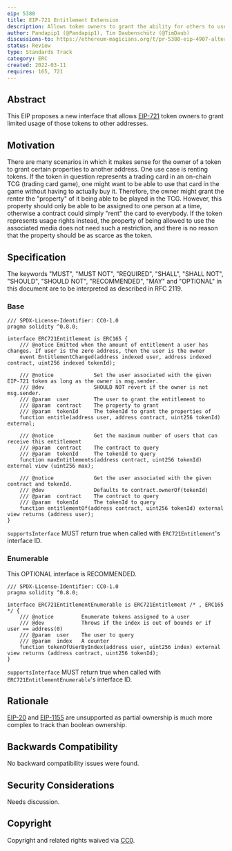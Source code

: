 ```yaml
---
eip: 5380
title: EIP-721 Entitlement Extension
description: Allows token owners to grant the ability for others to use specific properties of those tokens
author: Pandapip1 (@Pandapip1), Tim Daubenschütz (@TimDaub)
discussions-to: https://ethereum-magicians.org/t/pr-5380-eip-4907-alternative-design/10190
status: Review
type: Standards Track
category: ERC
created: 2022-03-11
requires: 165, 721
---
```


## Abstract

This EIP proposes a new interface that allows [EIP-721](./eip-721.md) token owners to grant limited usage of those tokens to other addresses.

## Motivation

There are many scenarios in which it makes sense for the owner of a token to grant certain properties to another address. One use case is renting tokens. If the token in question represents a trading card in an on-chain TCG (trading card game), one might want to be able to use that card in the game without having to actually buy it. Therefore, the owner might grant the renter the "property" of it being able to be played in the TCG. However, this property should only be able to be assigned to one person at a time, otherwise a contract could simply "rent" the card to everybody. If the token represents usage rights instead, the property of being allowed to use the associated media does not need such a restriction, and there is no reason that the property should be as scarce as the token. 

## Specification

The keywords "MUST", "MUST NOT", "REQUIRED", "SHALL", "SHALL NOT", "SHOULD", "SHOULD NOT", "RECOMMENDED", "MAY" and "OPTIONAL" in this document are to be interpreted as described in RFC 2119.

### Base

```solidity
/// SPDX-License-Identifier: CC0-1.0
pragma solidity ^0.8.0;

interface ERC721Entitlement is ERC165 {
    /// @notice Emitted when the amount of entitlement a user has changes. If user is the zero address, then the user is the owner
    event EntitlementChanged(address indexed user, address indexed contract, uint256 indexed tokenId);

    /// @notice             Set the user associated with the given EIP-721 token as long as the owner is msg.sender.
    /// @dev                SHOULD NOT revert if the owner is not msg.sender.
    /// @param  user        The user to grant the entitlement to
    /// @param  contract    The property to grant
    /// @param  tokenId     The tokenId to grant the properties of
    function entitle(address user, address contract, uint256 tokenId) external;

    /// @notice             Get the maximum number of users that can receive this entitlement
    /// @param  contract    The contract to query
    /// @param  tokenId     The tokenId to query
    function maxEntitlements(address contract, uint256 tokenId) external view (uint256 max);

    /// @notice             Get the user associated with the given contract and tokenId.
    /// @dev                Defaults to contract.ownerOf(tokenId)
    /// @param  contract    The contract to query
    /// @param  tokenId     The tokenId to query
    function entitlementOf(address contract, uint256 tokenId) external view returns (address user);
}
```

`supportsInterface` MUST return true when called with `ERC721Entitlement`'s interface ID.

### Enumerable

This OPTIONAL interface is RECOMMENDED.

```solidity
/// SPDX-License-Identifier: CC0-1.0
pragma solidity ^0.8.0;

interface ERC721EntitlementEnumerable is ERC721Entitlement /* , ERC165 */ {
    /// @notice         Enumerate tokens assigned to a user
    /// @dev            Throws if the index is out of bounds or if user == address(0)
    /// @param  user    The user to query
    /// @param  index   A counter
    function tokenOfUserByIndex(address user, uint256 index) external view returns (address contract, uint256 tokenId);
}
```

`supportsInterface` MUST return true when called with `ERC721EntitlementEnumerable`'s interface ID.

## Rationale

[EIP-20](./eip-20.md) and [EIP-1155](./eip-1155.md) are unsupported as partial ownership is much more complex to track than boolean ownership.

## Backwards Compatibility

No backward compatibility issues were found.

## Security Considerations

Needs discussion.

## Copyright

Copyright and related rights waived via [CC0](../LICENSE.md).
